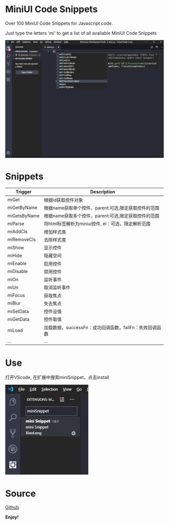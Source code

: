 # MiniUI Code Snippets

Over 100 MiniUI Code Snippets for Javascript code.

Just type the letters 'mi' to get a list of all avaliable MiniUI Code Snippets

![Image of Snippets](https://raw.githubusercontent.com/little-sean/miniSnippet/master/miniplugin/images/demo.png)

# Snippets

Trigger | Description 
--- | --- 
miGet | 根据id获取控件对象
miGetByName | 根据name获取单个控件，parent:可选,限定获取控件的范围
miGetsByName | 根据name获取多个控件，parent:可选,限定获取控件的范围
miParse | 将html标签解析为miniui控件, el：可选，限定解析范围
miAddCls | 增加样式类
miRemoveCls | 去除样式类
miShow | 显示控件
miHide | 隐藏空间
miEnable | 启用控件
miDisable | 禁用控件
miOn | 监听事件
miUn | 取消监听事件
miFocus | 获取焦点
miBlur | 失去焦点
miSetData | 控件设值
miGetData | 控件取值
miLoad | 加载数据，successFn：成功回调函数，failFn：失败回调函数
... | ...

# Use

打开VScode, 在扩展中搜索miniSnippet，点击install 

![Image of Snippets](https://raw.githubusercontent.com/little-sean/miniSnippet/master/miniplugin/images/use.png)

# Source

[Github](https://github.com/little-sean/miniSnippet)

**Enjoy!**
